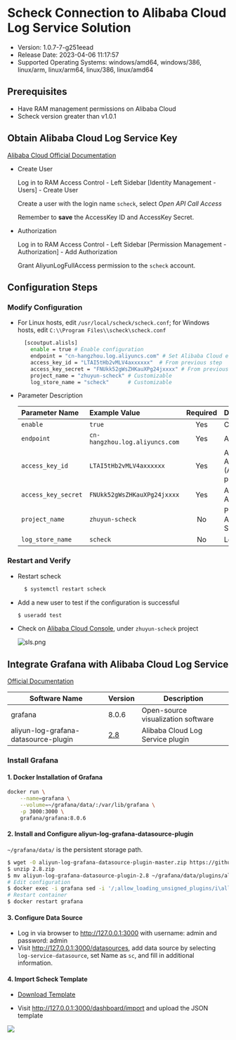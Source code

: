 # Scheck Connection to Alibaba Cloud Log Service Solution

- Version: 1.0.7-7-g251eead
- Release Date: 2023-04-06 11:17:57
- Supported Operating Systems: windows/amd64, windows/386, linux/arm, linux/arm64, linux/386, linux/amd64

## Prerequisites

- Have RAM management permissions on Alibaba Cloud
- Scheck version greater than v1.0.1

## Obtain Alibaba Cloud Log Service Key
[Alibaba Cloud Official Documentation](https://help.aliyun.com/document_detail/29009.html?spm=a2c4g.11186623.6.1468.672b693bQhatOa)

- Create User

  Log in to RAM Access Control - Left Sidebar [Identity Management - Users] - Create User

  Create a user with the login name `scheck`, select *Open API Call Access*

  Remember to **save** the AccessKey ID and AccessKey Secret.

- Authorization

  Log in to RAM Access Control - Left Sidebar [Permission Management - Authorization] - Add Authorization

  Grant AliyunLogFullAccess permission to the `scheck` account.

## Configuration Steps

### Modify Configuration

- For Linux hosts, edit `/usr/local/scheck/scheck.conf`; for Windows hosts, edit `C:\\Program Files\\scheck\scheck.conf`

  ```sh
    [scoutput.alisls]
      enable = true # Enable configuration
      endpoint = "cn-hangzhou.log.aliyuncs.com" # Set Alibaba Cloud endpoint
      access_key_id = "LTAI5tHb2vMLV4axxxxxx"  # From previous step
      access_key_secret = "FNUkk52gWsZHKauXPg24jxxxx" # From previous step
      project_name = "zhuyun-scheck" # Customizable
      log_store_name = "scheck"      # Customizable
  ```

- Parameter Description

  | Parameter Name         | Example Value                        | Required | Description                                          |
  | :--------------------- | :----------------------------------- | :------: | :--------------------------------------------------- |
  | `enable`               | `true`                               |    Yes   | Configuration switch                                 |
  | `endpoint`             | `cn-hangzhou.log.aliyuncs.com`       |    Yes   | Alibaba Cloud region                                 |
  | `access_key_id`        | `LTAI5tHb2vMLV4axxxxxx`              |    Yes   | Alibaba Cloud AccessKey ID (AliyunLogFullAccess permission) |
  | `access_key_secret`    | `FNUkk52gWsZHKauXPg24jxxxx`          |    Yes   | Alibaba Cloud AccessKey Secret                       |
  | `project_name`         | `zhuyun-scheck`                      |   No     | Project name in Alibaba Cloud Log Service            |
  | `log_store_name`       | `scheck`                             |   No     | Log store name                                       |

### Restart and Verify

- Restart scheck

  ```sh
    $ systemctl restart scheck
  ```

- Add a new user to test if the configuration is successful

  ```sh
  $ useradd test
  ```

- Check on [Alibaba Cloud Console](https://sls.console.aliyun.com/lognext/profile), under `zhuyun-scheck` project

  ![sls.png](https://security-checker-prod.oss-cn-hangzhou.aliyuncs.com/img/sls.png)

## Integrate Grafana with Alibaba Cloud Log Service

[Official Documentation](https://help.aliyun.com/document_detail/60952.html?spm=5176.21213303.J_6028563670.7.65713edaY7xSV2&scm=20140722)

| Software Name                           | Version                                                         | Description           |
| --------------------------------------- | --------------------------------------------------------------- | --------------------- |
| grafana                                 | 8.0.6                                                           | Open-source visualization software |
| aliyun-log-grafana-datasource-plugin    | [2.8](https://github.com/aliyun/aliyun-log-grafana-datasource-plugin/releases/tag/2.8?spm=a2c4g.11186623.2.13.7a703e0anzkNTh&file=2.8) | Alibaba Cloud Log Service plugin |

### Install Grafana

#### 1. Docker Installation of Grafana

```sh
docker run \
	--name=grafana \
	--volume=~/grafana/data/:/var/lib/grafana \
	-p 3000:3000 \
	grafana/grafana:8.0.6
```

#### 2. Install and Configure aliyun-log-grafana-datasource-plugin

`~/grafana/data/` is the persistent storage path.

```sh
$ wget -O aliyun-log-grafana-datasource-plugin-master.zip https://github.com/aliyun/aliyun-log-grafana-datasource-plugin/releases/tag/2.8?spm=a2c4g.11186623.2.13.7a703e0anzkNTh&file=2.8
$ unzip 2.8.zip
$ mv aliyun-log-grafana-datasource-plugin-2.8 ~/grafana/data/plugins/aliyun-log-grafana-datasource-plugin
# Edit configuration
$ docker exec -i grafana sed -i '/;allow_loading_unsigned_plugins/i\allow_loading_unsigned_plugins \= aliyun-log-service-datasource,grafana-log-service-datasource' /etc/grafana/grafana.ini
# Restart container
$ docker restart grafana
```

#### 3. Configure Data Source

- Log in via browser to http://127.0.0.1:3000 with username: admin and password: admin
- Visit http://127.0.0.1:3000/datasources, add data source by selecting `log-service-datasource`, set Name as `sc`, and fill in additional information.

#### 4. Import Scheck Template

- [Download Template](https://security-checker-prod.oss-cn-hangzhou.aliyuncs.com/img/grafana/zhuyun-scheck-1629358061303.json)

- Visit http://127.0.0.1:3000/dashboard/import and upload the JSON template

![](img/scheck-grafana.png)